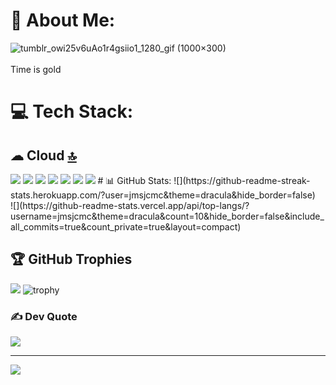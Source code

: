 # 💫 About Me:
![tumblr_owi25v6uAo1r4gsiio1_1280_gif (1000×300)](https://github.com/user-attachments/assets/5299e153-f045-46f2-a9fc-46cb47dda3a4)
<br></br>
Time is gold



# 💻 Tech Stack:
## ☁ Cloud [🔝](#menu)
<img src="https://img.shields.io/badge/Amazon AWS-FF9900?style=for-the-badge&logo=amazonaws&logoColor=white" />   
<img src="https://img.shields.io/badge/Azure_DevOps-0078D7?style=for-the-badge&logo=azure-devops&logoColor=white" />   
<img src="https://img.shields.io/badge/Google_Cloud-4285F4?style=for-the-badge&logo=google-cloud&logoColor=white" />   
<img src="https://img.shields.io/badge/Hostinger-673DE6?style=for-the-badge&logo=hostinger&logoColor=white" />
<img src="https://img.shields.io/badge/microsoft%20azure-0089D6?style=for-the-badge&logo=microsoft-azure&logoColor=white" />  
<img src="https://img.shields.io/badge/Oracle-F80000?style=for-the-badge&logo=oracle&logoColor=black" /> 
<img src="https://img.shields.io/badge/Vercel-000000?style=for-the-badge&logo=vercel&logoColor=white" />    
# 📊 GitHub Stats:
![](https://github-readme-streak-stats.herokuapp.com/?user=jmsjcmc&theme=dracula&hide_border=false)<br/>
![](https://github-readme-stats.vercel.app/api/top-langs/?username=jmsjcmc&theme=dracula&count=10&hide_border=false&include_all_commits=true&count_private=true&layout=compact)


## 🏆 GitHub Trophies
![](https://github-trophies.vercel.app/?username=jmsjcmc&theme=dracula&no-frame=false&no-bg=false&margin-w=4)
![trophy](https://github-profile-trophy.vercel.app/?username=jmsjcmc&theme=dracula&no-frame=false&no-bg=false&margin-w=4)

### ✍️ Dev Quote
![](https://quotes-github-readme.vercel.app/api?type=horizontal&theme=merko)

---
[![](https://visitcount.itsvg.in/api?id=jmsjcmc&icon=5&color=0)](https://visitcount.itsvg.in)
<!-- Proudly created with GPRM ( https://gprm.itsvg.in ) -->
